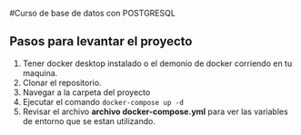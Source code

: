 #Curso de base de datos con POSTGRESQL

## Pasos para levantar el proyecto

1. Tener docker desktop instalado o el demonio de docker corriendo en tu maquina.
2. Clonar el repositorio.
3. Navegar a la carpeta del proyecto
4. Ejecutar el comando `docker-compose up -d`
5. Revisar el archivo **archivo docker-compose.yml** para ver las variables de entorno que se estan utilizando.